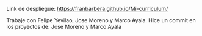 Link de despliegue: https://franbarbera.github.io/Mi-curriculum/


Trabaje con Felipe Yevilao, Jose Moreno y Marco Ayala.
Hice un commit en los proyectos de: Jose Moreno y Marco Ayala
